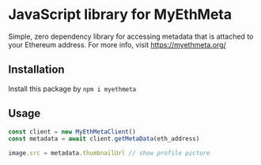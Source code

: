 # JavaScript library for MyEthMeta

Simple, zero dependency library for accessing metadata that is attached to your Ethereum address. 
For more info, visit https://myethmeta.org/

## Installation

Install this package by `npm i myethmeta`

## Usage

```javascript
const client = new MyEthMetaClient()
const metadata = await client.getMetaData(eth_address)

image.src = metadata.thumbnailUrl // show profile picture
```
